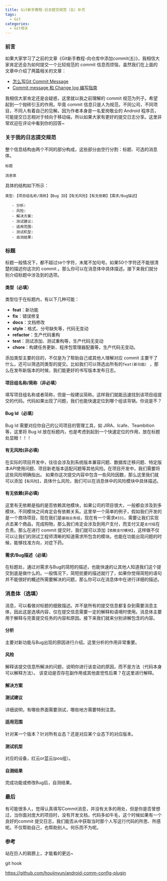 ```yaml
---
title: Git新手教程-日志提交规范（五）补充
tags:
  - Git
categories:
  - Git相关
---
```



### 前言

如果大家学习了之前的文章《Git新手教程-向仓库中添加commit(五)》，我相信大家肯定还会为如何提交一个比较规范的 commit 信息而烦恼，虽然我们在上面的文章中介绍了两篇相关的文章：

- [怎么写Git Commit Message](https://www.jianshu.com/p/0117334c75fc)
- [Commit message 和 Change log 编写指南](http://www.ruanyifeng.com/blog/2016/01/commit_message_change_log.html)

我相信大家肯定还是会疑惑，这里就以我之前理解的 commit 规范为列子。希望起到一个抛砖引玉的作用。毕竟 commit 信息只是人为规范，不同公司，不同项目，不同人有着自己的见解。因为作者本身是一名爱岗敬业的 Android 程序员，可能提交日志相对于倾向于移动端，所以如果大家有更好的提交日志分享。这里非常欢迎在评论中看到你的回答~
  
### 关于我的日志提交规范

整个信息结构由两个不同的部分构成，这些部分由空行分割：标题、可选的消息体。

```text
标题

消息体
```

具体的结构如下所示：

```text
类型:【项目组名称/简称】【Bug ID】【有无风险】【有无依赖】【需求/Bug描述】

   - 分析:
   - 风险:
   - 解决方案:
   - 测试建议:
   - 适用范围:
   - 测试机型:
   - 自测结果:
```

### 标题

标题一般情况下，都不超过`50`个字符，末尾不加句号。如果50个字符还不能很清楚的描述你这次的 commit 。那么你可以在消息体中具体描述。接下来我们就分别介绍标题中涉及到的选项。

#### 类型（必填）

类型位于在标题内，有以下几种可能：

- **feat**：新功能
- **fix**：错误修复
- **docs**：文档修改
- **style**：格式、分号缺失等，代码无变动
- **refactor**：生产代码重构
- **test**：测试添加、测试重构等，生产代码无变动
- **chore**：构建任务更新、程序包管理器配置等，生产代码无变动。

添加类型主要的目的，不仅是为了帮助自己或其他人理解对应 commit 主要干了什么，还可以筛选同类型的提交。比如我们可以筛选出所有的`feat(新功能）` ，那么在发布新版本的时候，我们能更好的书写版本发布日志。

#### 项目组名称/简称（非必填）

填写项目组名称或者简称，但是一般建议简称。这样我们就能迅速找到该项目组提交的代码。代码如果出现了问题，我们也能快速定位到哪个组该背锅，你说是不？

#### Bug Id（必填）

Bug Id 需要对应你自己的公司项目的管理工具，如 JIRA、Icafe、Teambition 等，这里将 Bug Id 放在标题内，也是考虑到起到一个快速定位的作用，放在标题处显眼！！！

#### 有无风险(非必填)

在实际的项目开发中，往往会涉及到系统版本兼容问题、数据库迁移问题、特定版本API使用问题、项目新老版本适配问题等其他风险。在项目开发中，我们需要将这些风险明确指出。 如果你这次提交内容中包含一些风险因数，那么这里我们就可以添加`【有风险】`，具体什么风险，我们可以在消息体中的风险模块中具体描述。

#### 有无依赖(非必填)

这里有无依赖是指的是否依赖其他模块，如果公司的项目很大，一般都会涉及到多模块，不同模块之间肯定会有依赖关系。这里举一个简单的例子，假如我们开发的是一个商场项目，现在我们是`基础业务组`，现在有一个需求`#331`，需要让我们实现点击某个商品，完成购物，那么我们肯定会涉及到用户支付，而支付又是`支付组`在负责。那么在进行 commit 提交时，我们就可以添加`【依赖支付模块】`，这样做不仅可以让我们的测试工程师清晰的知道需求所包含的模块。也能在功能出现问题的时候，能够找准方向，对症下药。

#### 需求/Bug描述（必填）

在标题处，通过对需求与Bug的简短的描述，也能快速的让其他人知道我们这个提交到底是做什么的。一般情况下，简短扼要的描述就行了，如果你觉得简短的语句并不能很好的概述所需要解决的问题，那么你可以在消息体中在进行详细的描述。

### 消息体（选填）

消息，可以看做对标题的细致描述。并不是所有的提交信息都复杂到需要消息主体，因此这是选填内容，仅在提交信息需要一定的解释和语境时使用。消息体主要用于解释与完善提交任务的内容和原因。接下来我们就来分别讲解包含的内容。

#### 分析

主要对新功能与Bug出现的原因进行介绍。这里分析的作用非常重要。

#### 风险

解释该提交信息所解决的问题，说明你进行该变动的原因，而不是方法（代码本身可以解释方法）。
该变动是否存在副作用或其他直觉性后果？在这里进行解释。

#### 解决方案

#### 测试建议

详细说明，有哪些界面需要测试，哪些地方需要特别注意。

#### 适用范围

针对某一个版本？针对所有业态？还是对应某个业态下的对应版本。

#### 测试机型

对应的设备，红云or蓝云(pos组）。

#### 自测结果

完成功能或修改Bug后，自测结果。

### 最后

有可能很多人，觉得认真填写Commit消息，并没有太多的用处，但是你是否曾想过，当你面对庞大的项目时，没有开发文档，代码多如牛毛，这个时候如果有一个良好的commit 提交日志，我们能否从中获取当时那个人写这行代码的所思、所感呢。不仅帮助自己，也帮助别人。何乐而不为呢。

### 参考

站在巨人的肩膀上，才能看的更远~

git hook

https://github.com/houjinyun/android-comm-config-plugin